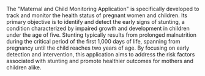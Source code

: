 
The "Maternal and Child Monitoring Application" is specifically developed to track and monitor the health status of pregnant women and children. Its primary objective is to identify and detect the early signs of stunting, a condition characterized by impaired growth and development in children under the age of five. Stunting typically results from prolonged malnutrition during the critical period of the first 1,000 days of life, spanning from pregnancy until the child reaches two years of age. By focusing on early detection and intervention, this application aims to address the risk factors associated with stunting and promote healthier outcomes for mothers and children alike.
